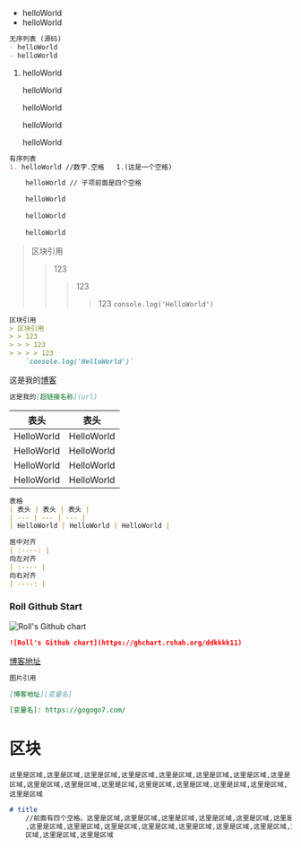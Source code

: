 
- helloWorld
- helloWorld
``` md
无序列表 (源码)
- helloWorld
- helloWorld
```
1. helloWorld

    helloWorld

    helloWorld
    
    helloWorld
    
    helloWorld
``` md
有序列表
1. helloWorld //数字.空格   1.(这是一个空格)

    helloWorld // 子项前面是四个空格

    helloWorld
    
    helloWorld
    
    helloWorld

```
> 区块引用
> > 123
> > > 123
> > > > 123
    `console.log('HelloWorld')`

``` md
区块引用
> 区块引用
> > 123
> > > 123
> > > > 123
    `console.log('HelloWorld')`

```

这是我的[博客]('https://gogogo7.com')

``` md
这是我的[超链接名称](url) 
```

| 表头 | 表头 |
| :----: | :----: |
| HelloWorld| HelloWorld | 
| HelloWorld| HelloWorld | 
| HelloWorld| HelloWorld | 
| HelloWorld| HelloWorld | 

``` md
表格
| 表头 | 表头 | 表头 | 
| --- | --- | --- |
| HelloWorld | HelloWorld | HelloWorld |

居中对齐
| :----: | 
向左对齐
| :---- |
向右对齐
| ----: |

```
### Roll Github Start
![Roll's Github chart](https://ghchart.rshah.org/ddkkkk11)
``` md
![Roll's Github chart](https://ghchart.rshah.org/ddkkkk11)
```


[博客地址][RollBlog]

[RollBlog]: https://gogogo7.com/
``` md
图片引用

[博客地址][变量名]

[变量名]: https://gogogo7.com/

```
# 区块
    这里是区域,这里是区域,这里是区域,这里是区域,这里是区域,这里是区域,这里是区域,这里是区域,这里是区域,这里是区域,这里是区域,这里是区域,这里是区域,这里是区域,这里是区域,这里是区域
``` md
# title
    //前面有四个空格。这里是区域,这里是区域,这里是区域,这里是区域,这里是区域,这里是区域
    ,这里是区域,这里是区域,这里是区域,这里是区域,这里是区域,这里是区域,这里是区域,这里是
    区域,这里是区域,这里是区域
```
